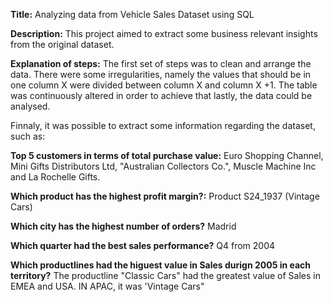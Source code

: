 __Title:__ Analyzing data from Vehicle Sales Dataset using SQL

__Description:__ This project aimed to extract some business relevant insights from the original dataset.

__Explanation of steps:__ The first set of steps was to clean and arrange the data. There were some irregularities, namely the values that should be in one column X were divided between column X and column X +1.
The table was continuously altered in order to achieve that lastly, the data could be analysed.

Finnaly, it was possible to extract some information regarding the dataset, such as:

__Top 5 customers in terms of total purchase value:__ Euro Shopping Channel, Mini Gifts Distributors Ltd, "Australian Collectors Co.", Muscle Machine Inc and La Rochelle Gifts.

__Which product has the highest profit margin?:__  Product S24_1937 (Vintage Cars)

__Which city has the highest number of orders?__ Madrid

__Which quarter had the best sales performance?__ Q4 from 2004

__Which productlines had the higuest value in Sales durign 2005 in each territory?__ The productline "Classic Cars" had the greatest value of Sales in EMEA and USA. IN APAC, it was 'Vintage Cars"






